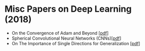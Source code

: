 # Misc Papers on Deep Learning (2018)

- On the Convergence of Adam and Beyond [[pdf](https://openreview.net/pdf?id=ryQu7f-RZ)]
- Spherical Convolutional Neural Networks (CNNs)[[pdf](https://openreview.net/pdf?id=Hkbd5xZRb)]
- On The Importance of Single Directions for Generalization [[pdf](https://arxiv.org/abs/1803.06959)]
